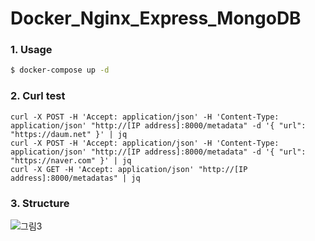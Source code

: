 # Docker_Nginx_Express_MongoDB

### 1. Usage

```bash
$ docker-compose up -d
```

### 2. Curl test

```
curl -X POST -H 'Accept: application/json' -H 'Content-Type: application/json' "http://[IP address]:8000/metadata" -d '{ "url": "https://daum.net" }' | jq
curl -X POST -H 'Accept: application/json' -H 'Content-Type: application/json' "http://[IP address]:8000/metadata" -d '{ "url": "https://naver.com" }' | jq
curl -X GET -H 'Accept: application/json' "http://[IP address]:8000/metadatas" | jq
```

### 3. Structure

![그림3](https://user-images.githubusercontent.com/42771578/123518823-b2769180-d6e2-11eb-8234-508a1a0b414b.png)
